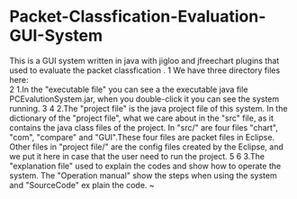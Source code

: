 # Packet-Classfication-Evaluation-GUI-System
This is a GUI system written in java with jigloo and jfreechart plugins that used to evaluate the packet classfication . 
 1 We have three directory files here:                                                                                                                                   
   2 1.In the "executable file" you can see a the executable java file PCEvalutionSystem.jar, when you double-click it  you can see the system running.
     3 
	   4 2.The "project file" is the java project file of this system. In the dictionary of the "project file", what we care about in  the "src" file, as it contains the java     class files of the project. In "src/" are four files "chart", "com", "compare" and "GUI".These four files are packet files in Eclipse. Other files in "project file/"     are the config files created by the Eclipse, and we put it here in case that the user need to run the project.
	     5 
		   6 3.The "explanation file" used to explain the codes and show how to operate the system. The "Operation manual" show the steps when using the system and "SourceCode" ex    plain the code.
		   ~                    
